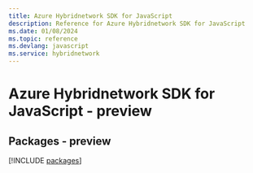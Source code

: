 ```yaml
---
title: Azure Hybridnetwork SDK for JavaScript
description: Reference for Azure Hybridnetwork SDK for JavaScript
ms.date: 01/08/2024
ms.topic: reference
ms.devlang: javascript
ms.service: hybridnetwork
---
```

# Azure Hybridnetwork SDK for JavaScript - preview
## Packages - preview
[!INCLUDE [packages](hybridnetwork-index.md)]